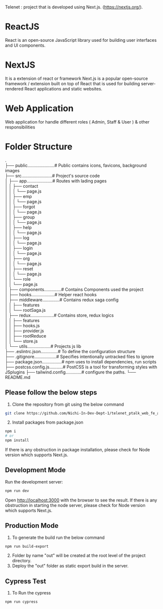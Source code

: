Telenet : project that is developed using Next.js. (https://nextjs.org/).

# ReactJS

React is an open-source JavaScript library used for building user interfaces and UI components.
# NextJS

It is a extension of react or framework
Next.js is a popular open-source framework / extension built on top of React that is used for building server-rendered React applications and static websites.

# Web Application

Web application for handle different roles ( Admin, Staff & User ) & other responsibilities

# Folder Structure

.  
├── public......................# Public contains icons, favicons, background images  
├── src.........................# Project's source code  
│ ├── app.....................# Routes with lading pages  
│ │ ├── contact  
│ │ │ └── page.js  
│ │ ├── emp  
│ │ │ └── page.js  
│ │ ├── forgot  
│ │ │ └── page.js  
│ │ ├── group  
│ │ │ └── page.js  
│ │ ├── help  
│ │ │ └── page.js  
│ │ ├── log  
│ │ │ └── page.js  
│ │ ├── login  
│ │ │ └── page.js  
│ │ ├── org  
│ │ │ └── page.js  
│ │ ├── reset  
│ │ │ └── page.js  
│ │ └── role  
│ │ └── page.js  
│ ├── components..............# Contains Components used the project  
│ ├── hooks...................# Helper react hooks  
│ ├── middleware..............# Contains redux saga config  
│ │ ├── features  
│ │ └── rootSaga.js  
│ ├── redux...................# Contains store, redux logics  
│ │ ├── features  
│ │ ├── hooks.js  
│ │ ├── provider.js  
│ │ ├── rootReduce  
│ │ └── store.js  
│ └── utils...................# Projects js lib  
├── .eslintrc.json..............# To define the configuration structure  
├── .gitignore..................# Specifies intentionally untracked files to ignore  
├── package.json................# npm uses to install dependencies, run scripts  
├── postcss.config.js...........# PostCSS is a tool for transforming styles with JSplugins
├── tailwind.config.............# configure the paths.
└── README.md

## Please follow the below steps

1. Clone the repository from git using the below command

```bash
git clone https://github.com/Nichi-In-Dev-Dept-1/telenet_ptalk_web_fe_admin_nextjs.git
```

2. Install packages from package.json

```bash
npm i
# or
npm install
```

If there is any obstruction in package installation, please check for Node version which supports Next.js.

## Development Mode

Run the development server:

```bash
npm run dev
```

Open [http://localhost:3000](http://localhost:3000) with the browser to see the result.
If there is any obstruction in starting the node server, please check for Node version which supports Next.js.

## Production Mode

1. To generate the build run the below command

```bash
npm run build-export
```

2. Folder by name "out" will be created at the root level of the project directory.
3. Deploy the "out" folder as static export build in the server.

## Cypress Test

1. To Run the cypress

```bash
npm run cypress
```
